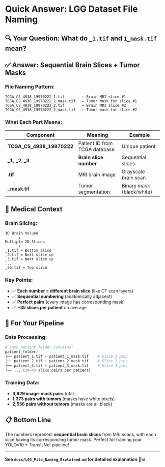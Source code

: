 # Quick Answer: LGG Dataset File Naming

## 🔍 **Your Question: What do `_1.tif` and `1_mask.tif` mean?**

## ✅ **Answer: Sequential Brain Slices + Tumor Masks**

### **File Naming Pattern:**
```
TCGA_CS_4938_19970222_1.tif        ← Brain MRI slice #1
TCGA_CS_4938_19970222_1_mask.tif   ← Tumor mask for slice #1
TCGA_CS_4938_19970222_2.tif        ← Brain MRI slice #2  
TCGA_CS_4938_19970222_2_mask.tif   ← Tumor mask for slice #2
```

### **What Each Part Means:**

| Component | Meaning | Example |
|-----------|---------|---------|
| **TCGA_CS_4938_19970222** | Patient ID from TCGA database | Unique patient |
| **_1, _2, _3** | **Brain slice number** | Sequential slices |
| **.tif** | MRI brain image | Grayscale brain scan |
| **_mask.tif** | Tumor segmentation | Binary mask (black/white) |

## 🧠 **Medical Context**

### **Brain Slicing:**
```
3D Brain Volume
      ↓
Multiple 2D Slices
      ↓  
_1.tif = Bottom slice
_2.tif = Next slice up
_3.tif = Next slice up
...
_30.tif = Top slice
```

### **Key Points:**
- ✅ **Each number = different brain slice** (like CT scan layers)
- ✅ **Sequential numbering** (anatomically adjacent)
- ✅ **Perfect pairs** (every image has corresponding mask)
- ✅ **~35 slices per patient** on average

## 🎯 **For Your Pipeline**

### **Data Processing:**
```python
# Each patient folder contains:
patient_folder/
├── patient_1.tif + patient_1_mask.tif    # Slice 1 pair
├── patient_2.tif + patient_2_mask.tif    # Slice 2 pair
├── patient_3.tif + patient_3_mask.tif    # Slice 3 pair
└── ... (30-40 slice pairs per patient)
```

### **Training Data:**
- **3,929 image-mask pairs** total
- **1,373 pairs with tumors** (masks have white pixels)
- **2,556 pairs without tumors** (masks are all black)

## 📋 **Bottom Line**

The numbers represent **sequential brain slices** from MRI scans, with each slice having its corresponding tumor mask. Perfect for training your YOLOv10 + TransUNet pipeline!

---

**See `docs/LGG_File_Naming_Explained.md` for detailed explanation** 🧠📊
